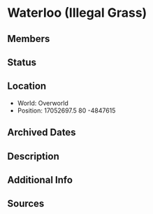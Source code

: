 # Waterloo (Illegal Grass)

## Members

## Status

## Location
- World: Overworld
- Position: 17052697.5 80 -4847615

## Archived Dates

## Description

## Additional Info

## Sources

